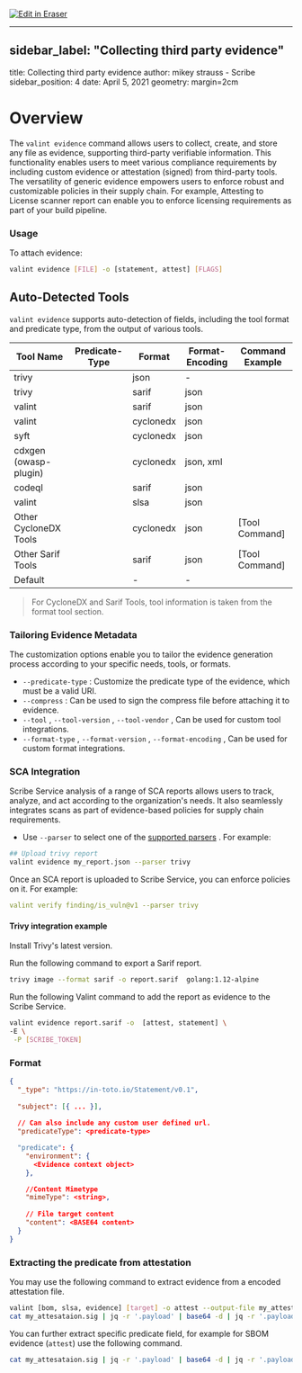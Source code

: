 <p><a target="_blank" href="https://app.eraser.io/workspace/xpSN4uZqIRhDTARUUFJb" id="edit-in-eraser-github-link"><img alt="Edit in Eraser" src="https://firebasestorage.googleapis.com/v0/b/second-petal-295822.appspot.com/o/images%2Fgithub%2FOpen%20in%20Eraser.svg?alt=media&amp;token=968381c8-a7e7-472a-8ed6-4a6626da5501"></a></p>

---

## sidebar_label: "Collecting third party evidence"
title: Collecting third party evidence
author: mikey strauss - Scribe
sidebar_position: 4
date: April 5, 2021
geometry: margin=2cm
# Overview
The `valint evidence` command allows users to collect, create, and store any file as evidence, supporting third-party verifiable information. This functionality enables users to meet various compliance requirements by including custom evidence or attestation (signed) from third-party tools. The versatility of generic evidence empowers users to enforce robust and customizable policies in their supply chain.
For example, Attesting to License scanner report can enable you to enforce licensing requirements as part of your build pipeline.

### Usage
To attach evidence:

```bash
valint evidence [FILE] -o [statement, attest] [FLAGS]
```
## Auto-Detected Tools
`valint evidence` supports auto-detection of fields, including the tool format and predicate type, from the output of various tools.

| Tool Name | Predicate-Type | Format | Format-Encoding | Command Example |
| ----- | ----- | ----- | ----- | ----- |
| trivy |  | json | - |  |
| trivy |  | sarif | json |  |
| valint |  | sarif | json |  |
| valint |  | cyclonedx | json |  |
| syft |  | cyclonedx | json |  |
| cdxgen (owasp-plugin) |  | cyclonedx | json, xml |  |
| codeql |  | sarif | json |  |
| valint |  | slsa | json |  |
| Other CycloneDX Tools |  | cyclonedx | json | [Tool Command] |
| Other Sarif Tools |  | sarif | json | [Tool Command] |
| Default |  | - | - |  |
>  For CycloneDX and Sarif Tools, tool information is taken from the format tool section. 

### Tailoring Evidence Metadata
The customization options enable you to tailor the evidence generation process according to your specific needs, tools, or formats.

- `--predicate-type` : Customize the predicate type of the evidence, which must be a valid URI.
- `--compress` : Can be used to sign the compress file before attaching it to evidence.
- `--tool` , `--tool-version` , `--tool-vendor` , Can be used for custom tool integrations.
- `--format-type` , `--format-version` , `--format-encoding` , Can be used for custom format integrations.
### SCA Integration
Scribe Service analysis of a range of SCA reports allows users to track, analyze, and act according to the organization's needs. It also seamlessly integrates scans as part of evidence-based policies for supply chain requirements.

- Use `--parser`  to select one of the [﻿supported parsers](https://scribe-security.netlify.app/docs/valint/help/valint_evidence#examples-for-running-valint-evidence) .
For example:

```bash
## Upload trivy report
valint evidence my_report.json --parser trivy
```
Once an SCA report is uploaded to Scribe Service, you can enforce policies on it. For example:

```yaml
valint verify finding/is_vuln@v1 --parser trivy
```
#### Trivy integration example
Install Trivy's latest version.

Run the following command to export a Sarif report.

```bash
trivy image --format sarif -o report.sarif  golang:1.12-alpine
```
Run the following Valint command to add the report as evidence to the Scribe Service.

```bash
valint evidence report.sarif -o  [attest, statement] \
-E \
 -P [SCRIBE_TOKEN]
```
### Format
```json
{
  "_type": "https://in-toto.io/Statement/v0.1",
  
  "subject": [{ ... }],
  
  // Can also include any custom user defined url.
  "predicateType": <predicate-type>

  "predicate": {
    "environment": {
      <Evidence context object>
    },

    //Content Mimetype
    "mimeType": <string>,
  
    // File target content
    "content": <BASE64 content>
  }
}
```
### Extracting the predicate from attestation
You may use the following command to extract evidence from a encoded attestation file.

```bash
valint [bom, slsa, evidence] [target] -o attest --output-file my_attestation.sig
cat my_attesataion.sig | jq -r '.payload' | base64 -d | jq -r '.payload' | base64 --decode | jq '.predicate' > predicate.json
```
You can further extract specific predicate field, for example for SBOM evidence (`attest`) use the following command.

```bash
cat my_attesataion.sig | jq -r '.payload' | base64 -d | jq -r '.payload' | base64 --decode | jq '.predicate' | jq '.bom' > bom.json
```




<!--- Eraser file: https://app.eraser.io/workspace/xpSN4uZqIRhDTARUUFJb --->
